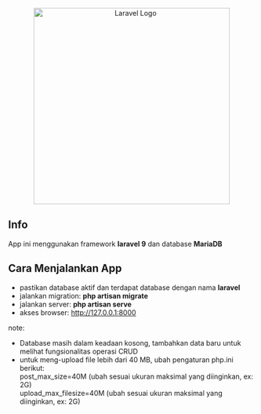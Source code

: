 <p align="center"><a href="https://laravel.com" target="_blank"><img src="https://raw.githubusercontent.com/laravel/art/master/logo-lockup/5%20SVG/2%20CMYK/1%20Full%20Color/laravel-logolockup-cmyk-red.svg" width="400" alt="Laravel Logo"></a></p>

##  Info
App ini menggunakan framework <strong>laravel 9</strong> dan database <strong>MariaDB</strong>

## Cara Menjalankan App
- pastikan database aktif dan terdapat database dengan nama <b>laravel</b>
- jalankan migration: <strong>php artisan migrate</strong>
- jalankan server: <strong>php artisan serve</strong>
- akses browser: http://127.0.0.1:8000



note:<br>
* Database masih dalam keadaan kosong, tambahkan data baru untuk melihat fungsionalitas operasi CRUD
* untuk meng-upload file lebih dari 40 MB, ubah pengaturan php.ini berikut:<br>
post_max_size=40M (ubah sesuai ukuran maksimal yang diinginkan, ex: 2G)<br>
upload_max_filesize=40M (ubah sesuai ukuran maksimal yang diinginkan, ex: 2G)<br>

